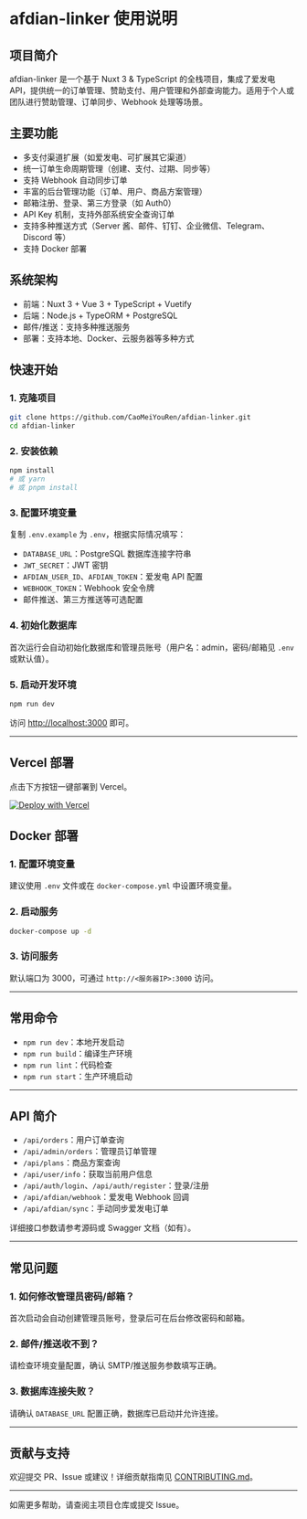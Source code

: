 # afdian-linker 使用说明

## 项目简介

afdian-linker 是一个基于 Nuxt 3 & TypeScript 的全栈项目，集成了爱发电 API，提供统一的订单管理、赞助支付、用户管理和外部查询能力。适用于个人或团队进行赞助管理、订单同步、Webhook 处理等场景。

## 主要功能

- 多支付渠道扩展（如爱发电、可扩展其它渠道）
- 统一订单生命周期管理（创建、支付、过期、同步等）
- 支持 Webhook 自动同步订单
- 丰富的后台管理功能（订单、用户、商品方案管理）
- 邮箱注册、登录、第三方登录（如 Auth0）
- API Key 机制，支持外部系统安全查询订单
- 支持多种推送方式（Server 酱、邮件、钉钉、企业微信、Telegram、Discord 等）
- 支持 Docker 部署

## 系统架构

- 前端：Nuxt 3 + Vue 3 + TypeScript + Vuetify
- 后端：Node.js + TypeORM + PostgreSQL
- 邮件/推送：支持多种推送服务
- 部署：支持本地、Docker、云服务器等多种方式

## 快速开始

### 1. 克隆项目

```sh
git clone https://github.com/CaoMeiYouRen/afdian-linker.git
cd afdian-linker
```

### 2. 安装依赖

```sh
npm install
# 或 yarn
# 或 pnpm install
```

### 3. 配置环境变量

复制 `.env.example` 为 `.env`，根据实际情况填写：

- `DATABASE_URL`：PostgreSQL 数据库连接字符串
- `JWT_SECRET`：JWT 密钥
- `AFDIAN_USER_ID`、`AFDIAN_TOKEN`：爱发电 API 配置
- `WEBHOOK_TOKEN`：Webhook 安全令牌
- 邮件推送、第三方推送等可选配置

### 4. 初始化数据库

首次运行会自动初始化数据库和管理员账号（用户名：admin，密码/邮箱见 `.env` 或默认值）。

### 5. 启动开发环境

```sh
npm run dev
```

访问 [http://localhost:3000](http://localhost:3000) 即可。

---

## Vercel 部署

点击下方按钮一键部署到 Vercel。

[![Deploy with Vercel](https://vercel.com/button)](https://vercel.com/new/clone?repository-url=https%3A%2F%2Fgithub.com%2FCaoMeiYouRen%2Fafdian-linker.git)


## Docker 部署

### 1. 配置环境变量

建议使用 `.env` 文件或在 `docker-compose.yml` 中设置环境变量。

### 2. 启动服务

```sh
docker-compose up -d
```

### 3. 访问服务

默认端口为 3000，可通过 `http://<服务器IP>:3000` 访问。

---

## 常用命令

- `npm run dev`：本地开发启动
- `npm run build`：编译生产环境
- `npm run lint`：代码检查
- `npm run start`：生产环境启动

---

## API 简介

- `/api/orders`：用户订单查询
- `/api/admin/orders`：管理员订单管理
- `/api/plans`：商品方案查询
- `/api/user/info`：获取当前用户信息
- `/api/auth/login`、`/api/auth/register`：登录/注册
- `/api/afdian/webhook`：爱发电 Webhook 回调
- `/api/afdian/sync`：手动同步爱发电订单

详细接口参数请参考源码或 Swagger 文档（如有）。

---

## 常见问题

### 1. 如何修改管理员密码/邮箱？

首次启动会自动创建管理员账号，登录后可在后台修改密码和邮箱。

### 2. 邮件/推送收不到？

请检查环境变量配置，确认 SMTP/推送服务参数填写正确。

### 3. 数据库连接失败？

请确认 `DATABASE_URL` 配置正确，数据库已启动并允许连接。

---

## 贡献与支持

欢迎提交 PR、Issue 或建议！详细贡献指南见 [CONTRIBUTING.md](../CONTRIBUTING.md)。

---

如需更多帮助，请查阅主项目仓库或提交 Issue。

